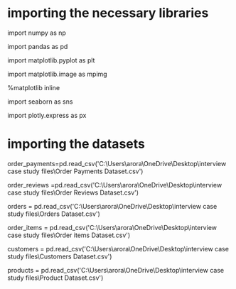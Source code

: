 # importing the necessary libraries

import numpy as np

import pandas as pd

import matplotlib.pyplot as plt

import matplotlib.image as mpimg

%matplotlib inline

import seaborn as sns

import plotly.express as px


# importing the datasets

order_payments=pd.read_csv('C:\\Users\\arora\\OneDrive\\Desktop\\interview case study files\\Order Payments Dataset.csv')

order_reviews =pd.read_csv('C:\\Users\\arora\\OneDrive\\Desktop\\interview case study files\\Order Reviews Dataset.csv')

orders       = pd.read_csv('C:\\Users\\arora\\OneDrive\\Desktop\\interview case study files\\Orders Dataset.csv')

order_items  = pd.read_csv('C:\\Users\\arora\\OneDrive\\Desktop\\interview case study files\\Order items Dataset.csv')

customers    = pd.read_csv('C:\\Users\\arora\\OneDrive\\Desktop\\interview case study files\\Customers Dataset.csv')

products     = pd.read_csv('C:\\Users\\arora\\OneDrive\\Desktop\\interview case study files\\Product Dataset.csv')

